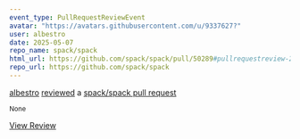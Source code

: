 ```yaml
---
event_type: PullRequestReviewEvent
avatar: "https://avatars.githubusercontent.com/u/9337627?"
user: albestro
date: 2025-05-07
repo_name: spack/spack
html_url: https://github.com/spack/spack/pull/50289#pullrequestreview-2822327569
repo_url: https://github.com/spack/spack
---
```


<a href='https://github.com/albestro' target='_blank'>albestro</a> <a href='https://github.com/spack/spack/pull/50289#pullrequestreview-2822327569' target='_blank'>reviewed</a> a <a href='https://github.com/spack/spack/pull/50289' target='_blank'>spack/spack pull request</a>

<small>None</small>

<a href='https://github.com/spack/spack/pull/50289#pullrequestreview-2822327569' target='_blank'>View Review</a>